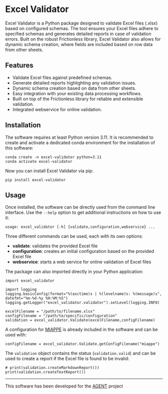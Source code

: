 # Excel Validator

Excel Validator is a Python package designed to validate Excel files (.xlsx) based on configured schemas. The tool ensures your Excel files adhere to specified schemas and generates detailed reports in case of validation errors. Built on the robust Frictionless library, Excel Validator also allows for dynamic schema creation, where fields are included based on row data from other sheets.

## Features

* Validate Excel files against predefined schemas.
* Generate detailed reports highlighting any validation issues.
* Dynamic schema creation based on data from other sheets.
* Easy integration with your existing data processing workflows.
* Built on top of the Frictionless library for reliable and extensible validation.
* Integrated webservice for online validation.

## Installation

The software requires at least Python version 3.11. It is recommended to create and activate a dedicated conda environment for the installation of this software:

```
conda create -n excel-validator python=3.11
conda activate excel-validator
```

Now you can install Excel Validator via pip:

```
pip install excel-validator
```

## Usage

Once installed, the software can be directly used from the command line interface. Use the `--help` option to get additional instructions on how to use it:

```
usage: excel_validator [-h] {validate,configuration,webservice} ...
```

Three different commands can be used, each with its own options:

* **validate**: validates the provided Excel file
* **configuration**: creates an initial configuration based on the provided Excel file
* **webservice**: starts a web service for online validation of Excel files

The package can also imported directly in your Python application:

```
import excel_validator

import logging
logging.basicConfig(format="%(asctime)s | %(levelname)s: %(message)s", datefmt="%m-%d-%y %H:%M:%S")
logging.getLogger("excel_validator.validator").setLevel(logging.INFO)

excelFilename = "/path/to/filename.xlsx"
configFilename = "/path/to/specific/configuration"
validation = excel_validator.Validate(excelFilename,configFilename)
```

A configuration for [MIAPPE](https://www.miappe.org/) is already included in the software and can be used with:

```
configFilename = excel_validator.Validate.getConfigFilename("miappe")
```

The `validation` object contains the status (`validation.valid`) and can be used to create a report if the Excel file is found to be invalid:

```
# print(validation.createMarkdownReport())
print(validation.createTextReport())
```

---
This software has been developed for the [AGENT](https://www.agent-project.eu/) project

